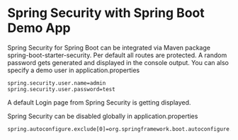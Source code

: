 # Spring Security with Spring Boot Demo App

Spring Security for Spring Boot can be integrated via Maven package spring-boot-starter-security. Per default all routes
are protected. A random password gets generated and displayed in the console output. 
You can also specify a demo user in application.properties
````
spring.security.user.name=admin
spring.security.user.password=test
```` 
A default Login page from Spring Security is getting displayed.

Spring Security can be disabled globally in application.properties 
````
spring.autoconfigure.exclude[0]=org.springframework.boot.autoconfigure.security.servlet.SecurityAutoConfiguration
````